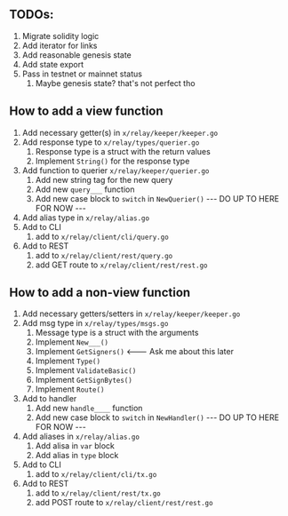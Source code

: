 ## TODOs:

1. Migrate solidity logic
1. Add iterator for links
1. Add reasonable genesis state
1. Add state export
1. Pass in testnet or mainnet status
    1. Maybe genesis state? that's not perfect tho

## How to add a view function
1. Add necessary getter(s) in `x/relay/keeper/keeper.go`
1. Add response type to `x/relay/types/querier.go`
    1. Response type is a struct with the return values
    1. Implement `String()` for the response type
1. Add function to querier `x/relay/keeper/querier.go`
    1. Add new string tag for the new query
    1. Add new `query___` function
    1. Add new case block to `switch` in `NewQuerier()`
--- DO UP TO HERE FOR NOW ---
1. Add alias type in `x/relay/alias.go`
1. Add to CLI  
    1. add to `x/relay/client/cli/query.go`
1. Add to REST
    1. add to `x/relay/client/rest/query.go`
    1. add GET route to `x/relay/client/rest/rest.go`

## How to add a non-view function
1. Add necessary getters/setters in `x/relay/keeper/keeper.go`
1. Add msg type in `x/relay/types/msgs.go`
    1. Message type is a struct with the arguments
    1. Implement `New___()`
    1. Implement `GetSigners()` <--- Ask me about this later
    1. Implement `Type()`
    1. Implement `ValidateBasic()`
    1. Implement `GetSignBytes()`
    1. Implement `Route()`
1. Add to handler
    1. Add new `handle____` function
    1. Add new case block to `switch` in `NewHandler()`
--- DO UP TO HERE FOR NOW ---
1. Add aliases in `x/relay/alias.go`
    1. Add alisa in `var` block
    1. Add alias in `type` block
1. Add to CLI  
    1. add to `x/relay/client/cli/tx.go`
1. Add to REST
    1. add to `x/relay/client/rest/tx.go`
    1. add POST route to `x/relay/client/rest/rest.go`
